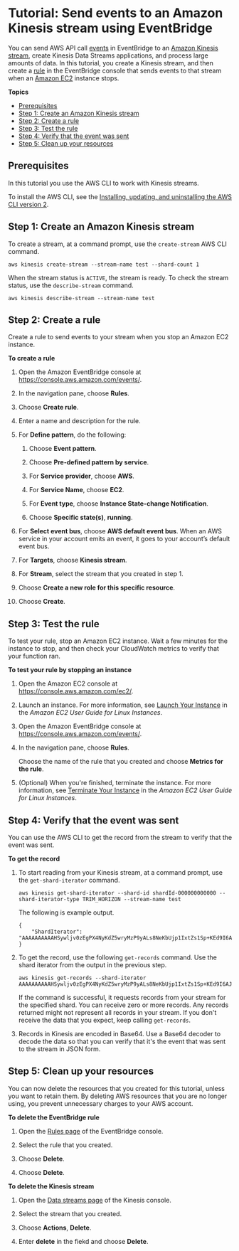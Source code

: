 # Tutorial: Send events to an Amazon Kinesis stream using EventBridge<a name="eb-relay-events-kinesis-stream"></a>

You can send AWS API call [events](eb-events.md) in EventBridge to an [Amazon Kinesis stream](https://docs.aws.amazon.com/streams/latest/dev/introduction.html), create Kinesis Data Streams applications, and process large amounts of data\. In this tutorial, you create a Kinesis stream, and then create a [rule](eb-rules.md) in the EventBridge console that sends events to that stream when an [Amazon EC2](https://docs.aws.amazon.com/AWSEC2/latest/UserGuide/concepts.html) instance stops\.

**Topics**
+ [Prerequisites](#eb-stream-prerequisite)
+ [Step 1: Create an Amazon Kinesis stream](#eb-stream-create-stream)
+ [Step 2: Create a rule](#eb-stream-create-rule)
+ [Step 3: Test the rule](#eb-stream-test-rule)
+ [Step 4: Verify that the event was sent](#eb-stream-verify-event)
+ [Step 5: Clean up your resources](#cleanup)

## Prerequisites<a name="eb-stream-prerequisite"></a>

In this tutorial you use the AWS CLI to work with Kinesis streams\.

To install the AWS CLI, see the [Installing, updating, and uninstalling the AWS CLI version 2](https://docs.aws.amazon.com/cli/latest/userguide/install-cliv2.html)\.

## Step 1: Create an Amazon Kinesis stream<a name="eb-stream-create-stream"></a>

To create a stream, at a command prompt, use the `create-stream`  AWS CLI command\.

```
aws kinesis create-stream --stream-name test --shard-count 1
```

When the stream status is `ACTIVE`, the stream is ready\. To check the stream status, use the `describe-stream`  command\.

```
aws kinesis describe-stream --stream-name test
```

## Step 2: Create a rule<a name="eb-stream-create-rule"></a>

Create a rule to send events to your stream when you stop an Amazon EC2 instance\.

**To create a rule**

1. Open the Amazon EventBridge console at [https://console\.aws\.amazon\.com/events/](https://console.aws.amazon.com/events/)\.

1. In the navigation pane, choose **Rules**\.

1. Choose **Create rule**\.

1. Enter a name and description for the rule\.

1. For **Define pattern**, do the following:

   1. Choose **Event pattern**\.

   1. Choose **Pre\-defined pattern by service**\.

   1. For **Service provider**, choose **AWS**\.

   1. For **Service Name**, choose **EC2**\.

   1. For **Event type**, choose **Instance State\-change Notification**\.

   1. Choose **Specific state\(s\)**, **running**\.

1. For **Select event bus**, choose **AWS default event bus**\. When an AWS service in your account emits an event, it goes to your account’s default event bus\. 

1. For **Targets**, choose **Kinesis stream**\.

1. For **Stream**, select the stream that you created in step 1\.

1. Choose **Create a new role for this specific resource**\.

1. Choose **Create**\.

## Step 3: Test the rule<a name="eb-stream-test-rule"></a>

To test your rule, stop an Amazon EC2 instance\. Wait a few minutes for the instance to stop, and then check your CloudWatch metrics to verify that your function ran\.

**To test your rule by stopping an instance**

1. Open the Amazon EC2 console at [https://console\.aws\.amazon\.com/ec2/](https://console.aws.amazon.com/ec2/)\.

1. Launch an instance\. For more information, see [Launch Your Instance](https://docs.aws.amazon.com/AWSEC2/latest/UserGuide/LaunchingAndUsingInstances.html) in the *Amazon EC2 User Guide for Linux Instances*\.

1. Open the Amazon EventBridge console at [https://console\.aws\.amazon\.com/events/](https://console.aws.amazon.com/events/)\.

1. In the navigation pane, choose **Rules**\.

   Choose the name of the rule that you created and choose **Metrics for the rule**\.

1. \(Optional\) When you're finished, terminate the instance\. For more information, see [Terminate Your Instance](https://docs.aws.amazon.com/AWSEC2/latest/UserGuide/terminating-instances.html) in the *Amazon EC2 User Guide for Linux Instances*\.

## Step 4: Verify that the event was sent<a name="eb-stream-verify-event"></a>

You can use the AWS CLI to get the record from the stream to verify that the event was sent\.

**To get the record**

1. To start reading from your Kinesis stream, at a command prompt, use the `get-shard-iterator`  command\.

   ```
   aws kinesis get-shard-iterator --shard-id shardId-000000000000 --shard-iterator-type TRIM_HORIZON --stream-name test
   ```

   The following is example output\.

   ```
   {
       "ShardIterator": "AAAAAAAAAAHSywljv0zEgPX4NyKdZ5wryMzP9yALs8NeKbUjp1IxtZs1Sp+KEd9I6AJ9ZG4lNR1EMi+9Md/nHvtLyxpfhEzYvkTZ4D9DQVz/mBYWRO6OTZRKnW9gd+efGN2aHFdkH1rJl4BL9Wyrk+ghYG22D2T1Da2EyNSH1+LAbK33gQweTJADBdyMwlo5r6PqcP2dzhg="
   }
   ```

1. To get the record, use the following `get-records` command\. Use the shard iterator from the output in the previous step\.

   ```
   aws kinesis get-records --shard-iterator AAAAAAAAAAHSywljv0zEgPX4NyKdZ5wryMzP9yALs8NeKbUjp1IxtZs1Sp+KEd9I6AJ9ZG4lNR1EMi+9Md/nHvtLyxpfhEzYvkTZ4D9DQVz/mBYWRO6OTZRKnW9gd+efGN2aHFdkH1rJl4BL9Wyrk+ghYG22D2T1Da2EyNSH1+LAbK33gQweTJADBdyMwlo5r6PqcP2dzhg=
   ```

   If the command is successful, it requests records from your stream for the specified shard\. You can receive zero or more records\. Any records returned might not represent all records in your stream\. If you don't receive the data that you expect, keep calling `get-records`\. 

1. Records in Kinesis are encoded in Base64\. Use a Base64 decoder to decode the data so that you can verify that it's the event that was sent to the stream in JSON form\.

## Step 5: Clean up your resources<a name="cleanup"></a>

You can now delete the resources that you created for this tutorial, unless you want to retain them\. By deleting AWS resources that you are no longer using, you prevent unnecessary charges to your AWS account\.

**To delete the EventBridge rule**

1. Open the [Rules page](https://console.aws.amazon.com/events/home#/rule) of the EventBridge console\.

1. Select the rule that you created\.

1. Choose **Delete**\.

1. Choose **Delete**\.

**To delete the Kinesis stream**

1. Open the [Data streams page](https://console.aws.amazon.com/kinesis/home#/streams/list) of the Kinesis console\.

1. Select the stream that you created\.

1. Choose **Actions**, **Delete**\.

1. Enter **delete** in the fiekd and choose **Delete**\.